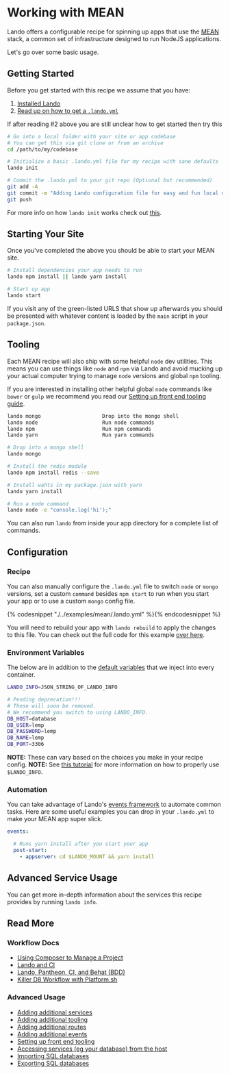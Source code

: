 Working with MEAN
=================

Lando offers a configurable recipe for spinning up apps that use the [MEAN](https://mean.io) stack, a common set of infrastructure designed to run NodeJS applications.

Let's go over some basic usage.

<!-- toc -->

Getting Started
---------------

Before you get started with this recipe we assume that you have:

1. [Installed Lando](./../installation/system-requirements.md)
2. [Read up on how to get a `.lando.yml`](./../started.md)

If after reading #2 above you are still unclear how to get started then try this

```bash
# Go into a local folder with your site or app codebase
# You can get this via git clone or from an archive
cd /path/to/my/codebase

# Initialize a basic .lando.yml file for my recipe with sane defaults
lando init

# Commit the .lando.yml to your git repo (Optional but recommended)
git add -A
git commit -m "Adding Lando configuration file for easy and fun local development!"
git push
```

For more info on how `lando init` works check out [this](./../cli/init.md).

Starting Your Site
------------------

Once you've completed the above you should be able to start your MEAN site.

```bash
# Install dependencies your app needs to run
lando npm install || lando yarn install

# Start up app
lando start
```

If you visit any of the green-listed URLS that show up afterwards you should be presented with whatever content is loaded by the `main` script in your `package.json`.

Tooling
-------

Each MEAN recipe will also ship with some helpful `node` dev utilities. This means you can use things like `node` and `npm` via Lando and avoid mucking up your actual computer trying to manage `node` versions and global `npm` tooling.

If you are interested in installing other helpful global `node` commands like `bower` or `gulp` we recommend you read our [Setting up front end tooling guide](./../tutorials/frontend.md).

```bash
lando mongo                    Drop into the mongo shell
lando node                     Run node commands
lando npm                      Run npm commands
lando yarn                     Run yarn commands
```

```bash
# Drop into a mongo shell
lando mongo

# Install the redis module
lando npm install redis --save

# Install wahts in my package.json with yarn
lando yarn install

# Run a node command
lando node -e "console.log('hi');"
```

You can also run `lando` from inside your app directory for a complete list of commands.

Configuration
-------------

### Recipe

You can also manually configure the `.lando.yml` file to switch `node` or `mongo` versions, set a custom `command` besides `npm start` to run when you start your app or to use a custom `mongo` config file.

{% codesnippet "./../examples/mean/.lando.yml" %}{% endcodesnippet %}

You will need to rebuild your app with `lando rebuild` to apply the changes to this file. You can check out the full code for this example [over here](https://github.com/lando/lando/tree/master/examples/mean).

### Environment Variables

The below are in addition to the [default variables](./../config/services.md#environment) that we inject into every container.

```bash
LANDO_INFO=JSON_STRING_OF_LANDO_INFO

# Pending deprecation!!!
# These will soon be removed.
# We recommend you switch to using LANDO_INFO.
DB_HOST=database
DB_USER=lemp
DB_PASSWORD=lemp
DB_NAME=lemp
DB_PORT=3306
```

**NOTE:** These can vary based on the choices you make in your recipe config.
**NOTE:** See [this tutorial](./../tutorials/lando-info.md) for more information on how to properly use `$LANDO_INFO`.

### Automation

You can take advantage of Lando's [events framework](./../config/events.md) to automate common tasks. Here are some useful examples you can drop in your `.lando.yml` to make your MEAN app super slick.

```yml
events:

  # Runs yarn install after you start your app
  post-start:
    - appserver: cd $LANDO_MOUNT && yarn install

```

Advanced Service Usage
----------------------

You can get more in-depth information about the services this recipe provides by running `lando info`.

Read More
---------

### Workflow Docs

*   [Using Composer to Manage a Project](http://docs.devwithlando.io/tutorials/composer-tutorial.html)
*   [Lando and CI](http://docs.devwithlando.io/tutorials/lando-and-ci.html)
*   [Lando, Pantheon, CI, and Behat (BDD)](http://docs.devwithlando.io/tutorials/lando-pantheon-workflow.html)
*   [Killer D8 Workflow with Platform.sh](https://thinktandem.io/blog/2017/10/23/killer-d8-workflow-using-lando-and-platform-sh/)

### Advanced Usage

*   [Adding additional services](http://docs.devwithlando.io/tutorials/setup-additional-services.html)
*   [Adding additional tooling](http://docs.devwithlando.io/tutorials/setup-additional-tooling.html)
*   [Adding additional routes](http://docs.devwithlando.io/config/proxy.html)
*   [Adding additional events](http://docs.devwithlando.io/config/events.html)
*   [Setting up front end tooling](http://docs.devwithlando.io/tutorials/frontend.html)
*   [Accessing services (eg your database) from the host](http://docs.devwithlando.io/tutorials/frontend.html)
*   [Importing SQL databases](http://docs.devwithlando.io/tutorials/db-import.html)
*   [Exporting SQL databases](http://docs.devwithlando.io/tutorials/db-export.html)
